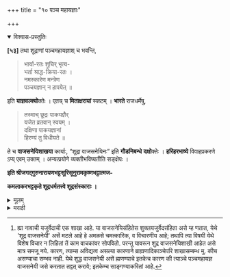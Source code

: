 +++
title = "१० पञ्च महायज्ञाः"

+++


<details open><summary>विश्वास-प्रस्तुतिः</summary>

**[५३]** तथा शूद्राणां पञ्चमहायज्ञाश् च भवन्ति,

> भार्या-रतः शुचिर् भृत्य-  
भर्ता श्राद्ध-क्रिया-रतः ।  
नमस्कारेण मन्त्रेण  
पञ्चयज्ञान् न हापयेत् ॥

इति **याज्ञवल्क्यो**क्तेः । एतच् च **मिताक्षरायां** स्पष्टम् । **भारते** राजधर्मेषु,

> तस्माच् छूद्रः पाकयज्ञैर्  
यजेत व्रतवान् स्वयम् ।  
दक्षिणा पाकयज्ञानां  
हिरण्यं तु विधीयते ॥

ते च **वाजसनेयिशाखया** कार्याः, “शूद्रा वाजसनेयिनः” इति **गौडनिबन्धे** **दक्षो**क्तेः । **हरिहरभाष्ये** विवाहप्रकरणे ऽप्य् एवम् उक्तम् । अन्यत्प्रयोगे व्यक्तीभविष्यतीति सङ्क्षेपः ।

**इति श्रीजगद्गुरुनारायणभट्टसूरिसूनुरामकृष्णभट्टात्मज-**

**कमलाकरभट्टकृते शूद्रधर्मतत्त्वे शूद्रसंस्काराः ।**
</details>

<details><summary>मूलम्</summary>

**[५३]** तथा शूद्राणां पञ्चमहायज्ञाश् च भवन्ति,

> भार्यारतः शुचिर् भृत्यभर्ता श्राद्धक्रियारतः ।  
नमस्कारेण मन्त्रेण पञ्चयज्ञान् न हापयेत् ॥

इति **याज्ञवल्क्यो**क्तेः । एतच् च **मिताक्षरायां** स्पष्टम् । **भारते** राजधर्मेषु,

> तस्माच् छूद्रः पाकयज्ञैर् यजेत व्रतवान् स्वयम् ।  
दक्षिणा पाकयज्ञानां हिरण्यं तु विधीयते ॥

ते च **वाजसनेयिशाखया** कार्याः, “शूद्रा वाजसनेयिनः” इति **गौडनिबन्धे** **दक्षो**क्तेः । **हरिहरभाष्ये** विवाहप्रकरणे ऽप्य् एवम् उक्तम् । अन्यत्प्रयोगे व्यक्तीभविष्यतीति सङ्क्षेपः ।

**इति श्रीजगद्गुरुनारायणभट्टसूरिसूनुरामकृष्णभट्टात्मज-**

**कमलाकरभट्टकृते शूद्रधर्मतत्त्वे शूद्रसंस्काराः ।**
</details>

<details><summary>मराठी</summary>

तसेच शूद्राने पञ्चमहायज्ञही करावेत, कारण, “स्वस्त्रियेचेठायीं रत असून नेहमी शुद्ध असणारा, आणि आपल्या सेवकाञ्चे पोषण करणारा, व श्राद्धकर्मतत्पर अशा शूद्राने 'नमः' मन्त्राने पञ्चमहायज्ञ करावे; व ते कधीही चुकवू नयेत.” अशी याज्ञ वल्क्याची उक्ति आहे, व शूद्राने पञ्चमहायज्ञ करावे, हे मिताक्षरत स्पष्ट आहे. तसेम्च महाभारताम्त शान्तिपर्वान्तर्गत राजधर्मात " तस्मात् शूद्राने स्वतः व्रतस्थ असून पाकयज्ञान्नी यजन करावे. पाकयज्ञाञ्ची दक्षिणा तर सुवर्ण द्यावें.” असे साङ्गितले आहे. ते पाकयज्ञ वाजसनेयिशाखेने[^१] करावे. कारण, "शूद्र हे वाजसनेयी आहेत.” अशी गौड निबन्धाम्त दक्षाची उक्ति आहे. हरिहरभाष्याम्त विवाहप्रकरणामध्ये असेम्च साङ्गितले आहे. अवशिष्ट राहिलेलेम्, पञ्चमहायज्ञप्रयोग साङ्गतेवेळी स्पष्ट करूम्. ॥ इति श्रीजगद्गुरु नारायणभट्टसूरिसूनुरामकृष्णभट्टात्मजकमलाकरभट्टकृते शूद्रधर्मतत्वे शूद्रस्य संस्काराः ॥ 

[^१]: ह्या नावाची यजुर्वेदाची एक शाखा आहे. या वाजसनेयिसंहितेस शुक्लयजुर्वेदसंहिता असे म्ह णतात, येथे 'शूद्र वाजसनेयी' असें मटले आहे हे अमळसे चमत्कारिक, व विचारणीय आहे; तथापि त्या विषयी येथे विशेष विचार न लिहितां तें काम वाचकांवर सोपवितो. परन्तु यावरून शुद्र वाजसनेयिशाखी आहेत असे मात्र समजू नये. कारण, त्याम्स अविद्यत्व असल्या कारणाने ब्राह्मणादिकाञ्चेपरि शाखासम्बम्ध मु. कीच असण्याचा सम्भव नाही. येथे शुद्ध वाजसनेयी असें ह्मणण्याचे इतकेच कारण की त्याञ्चे पञ्चमहायज्ञ वाजसनेयी जसे करतात तद्वत् करावे; इतकेम्च साङ्गण्याकरितां आहे. 

</details>